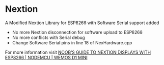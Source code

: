 # Nextion
A Modified Nextion Library for ESP8266 with Software Serial support added
- No more Nextion disconnection for software upload to ESP8266
- No more conflicts with Serial debug
- Change Software Serial pins in line 18 of NexHardware.cpp

For more information visit <a href="https://hobbytronics.com.pk/noobs-guide-to-nextion-displays/">NOOB’S GUIDE TO NEXTION DISPLAYS WITH ESP8266 | NODEMCU | WEMOS D1 MINI</a>
